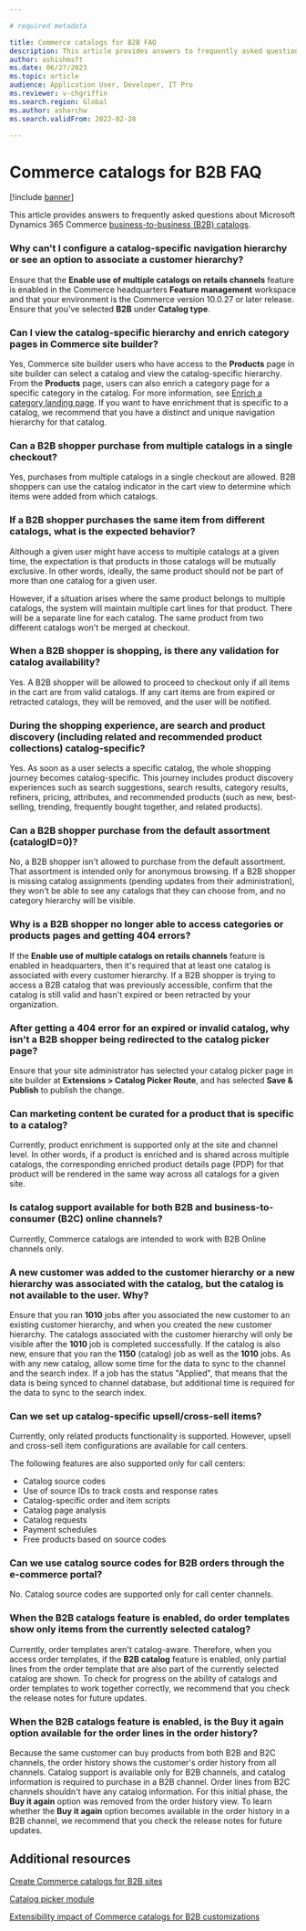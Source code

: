```yaml
---

# required metadata

title: Commerce catalogs for B2B FAQ
description: This article provides answers to frequently asked questions about Microsoft Dynamics 365 Commerce catalogs.
author: ashishmsft
ms.date: 06/27/2023
ms.topic: article
audience: Application User, Developer, IT Pro
ms.reviewer: v-chgriffin
ms.search.region: Global
ms.author: asharchw
ms.search.validFrom: 2022-02-28

---
```


# Commerce catalogs for B2B FAQ

[!include [banner](includes/banner.md)]

This article provides answers to frequently asked questions about Microsoft Dynamics 365 Commerce [business-to-business (B2B) catalogs](catalogs-b2b-sites.md).

### Why can't I configure a catalog-specific navigation hierarchy or see an option to associate a customer hierarchy?

Ensure that the **Enable use of multiple catalogs on retails channels** feature is enabled in the Commerce headquarters **Feature management** workspace and that your environment is the Commerce version 10.0.27 or later release. Ensure that you've selected **B2B** under **Catalog type**.

### Can I view the catalog-specific hierarchy and enrich category pages in Commerce site builder?

Yes, Commerce site builder users who have access to the **Products** page in site builder can select a catalog and view the catalog-specific hierarchy. From the **Products** page, users can also enrich a category page for a specific category in the catalog. For more information, see [Enrich a category landing page](enrich-category-page.md). If you want to have enrichment that is specific to a catalog, we recommend that you have a distinct and unique navigation hierarchy for that catalog.

### Can a B2B shopper purchase from multiple catalogs in a single checkout?

Yes, purchases from multiple catalogs in a single checkout are allowed. B2B shoppers can use the catalog indicator in the cart view to determine which items were added from which catalogs.

### If a B2B shopper purchases the same item from different catalogs, what is the expected behavior?

Although a given user might have access to multiple catalogs at a given time, the expectation is that products in those catalogs will be mutually exclusive. In other words, ideally, the same product should not be part of more than one catalog for a given user.

However, if a situation arises where the same product belongs to multiple catalogs, the system will maintain multiple cart lines for that product. There will be a separate line for each catalog. The same product from two different catalogs won't be merged at checkout.

### When a B2B shopper is shopping, is there any validation for catalog availability?

Yes. A B2B shopper will be allowed to proceed to checkout only if all items in the cart are from valid catalogs. If any cart items are from expired or retracted catalogs, they will be removed, and the user will be notified.

### During the shopping experience, are search and product discovery (including related and recommended product collections) catalog-specific?

Yes. As soon as a user selects a specific catalog, the whole shopping journey becomes catalog-specific. This journey includes product discovery experiences such as search suggestions, search results, category results, refiners, pricing, attributes, and recommended products (such as new, best-selling, trending, frequently bought together, and related products).

### Can a B2B shopper purchase from the default assortment (catalogID=0)?

No, a B2B shopper isn't allowed to purchase from the default assortment. That assortment is intended only for anonymous browsing. If a B2B shopper is missing catalog assignments (pending updates from their administration), they won't be able to see any catalogs that they can choose from, and no category hierarchy will be visible.

### Why is a B2B shopper no longer able to access categories or products pages and getting 404 errors?

If the **Enable use of multiple catalogs on retails channels** feature is enabled in headquarters, then it's required that at least one catalog is associated with every customer hierarchy. If a B2B shopper is trying to access a B2B catalog that was previously accessible, confirm that the catalog is still valid and hasn't expired or been retracted by your organization. 

### After getting a 404 error for an expired or invalid catalog, why isn't a B2B shopper being redirected to the catalog picker page? 

Ensure that your site administrator has selected your catalog picker page in site builder at **Extensions \> Catalog Picker Route**, and has selected **Save & Publish** to publish the change. 

### Can marketing content be curated for a product that is specific to a catalog?

Currently, product enrichment is supported only at the site and channel level. In other words, if a product is enriched and is shared across multiple catalogs, the corresponding enriched product details page (PDP) for that product will be rendered in the same way across all catalogs for a given site. 

### Is catalog support available for both B2B and business-to-consumer (B2C) online channels?

Currently, Commerce catalogs are intended to work with B2B Online channels only.

### A new customer was added to the customer hierarchy or a new hierarchy was associated with the catalog, but the catalog is not available to the user. Why?

Ensure that you ran **1010** jobs after you associated the new customer to an existing customer hierarchy, and when you created the new customer hierarchy. The catalogs associated with the customer hierarchy will only be visible after the **1010** job is completed successfully. If the catalog is also new, ensure that you ran the **1150** (catalog) job as well as  the **1010** jobs. As with any new catalog, allow some time for the data to sync to the channel and the search index. If a job has the status "Applied", that means that the data is being synced to channel database, but additional time is required for the data to sync to the search index. 

### Can we set up catalog-specific upsell/cross-sell items?

Currently, only related products functionality is supported. However, upsell and cross-sell item configurations are available for call centers.

The following features are also supported only for call centers:

- Catalog source codes
- Use of source IDs to track costs and response rates
- Catalog-specific order and item scripts
- Catalog page analysis
- Catalog requests
- Payment schedules
- Free products based on source codes

### Can we use catalog source codes for B2B orders through the e-commerce portal?

No. Catalog source codes are supported only for call center channels.

### When the B2B catalogs feature is enabled, do order templates show only items from the currently selected catalog? 

Currently, order templates aren't catalog-aware. Therefore, when you access order templates, if the **B2B catalog** feature is enabled, only partial lines from the order template that are also part of the currently selected catalog are shown. To check for progress on the ability of catalogs and order templates to work together correctly, we recommend that you check the release notes for future updates. 

### When the B2B catalogs feature is enabled, is the Buy it again option available for the order lines in the order history? 

Because the same customer can buy products from both B2B and B2C channels, the order history shows the customer's order history from all channels. Catalog support is available only for B2B channels, and catalog information is required to purchase in a B2B channel. Order lines from B2C channels shouldn't have any catalog information. For this initial phase, the **Buy it again** option was removed from the order history view. To learn whether the **Buy it again** option becomes available in the order history in a B2B channel, we recommend that you check the release notes for future updates. 

## Additional resources

[Create Commerce catalogs for B2B sites](catalogs-b2b-sites.md)

[Catalog picker module](catalog-picker.md)

[Extensibility impact of Commerce catalogs for B2B customizations](catalogs-b2b-sites-dev.md)
